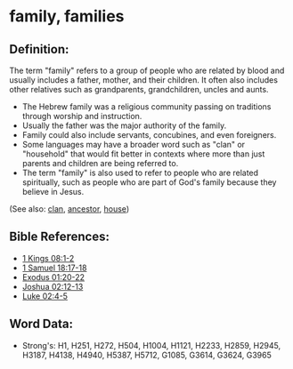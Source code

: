 # family, families #

## Definition: ##

The term "family" refers to a group of people who are related by blood and usually includes a father, mother, and their children. It often also includes other relatives such as grandparents, grandchildren, uncles and aunts.

* The Hebrew family was a religious community passing on traditions through worship and instruction.
* Usually the father was the major authority of the family.
* Family could also include servants, concubines, and even foreigners.
* Some languages may have a broader word such as "clan" or "household" that would fit better in contexts where more than just parents and children are being referred to.
* The term "family" is also used to refer to people who are related spiritually, such as people who are part of God's family because they believe in Jesus.

(See also: [clan](../other/clan.md), [ancestor](../other/father.md), [house](../other/house.md))

## Bible References: ##

* [1 Kings 08:1-2](rc://en/tn/help/1ki/08/01)
* [1 Samuel 18:17-18](rc://en/tn/help/1sa/18/17)
* [Exodus 01:20-22](rc://en/tn/help/exo/01/20)
* [Joshua 02:12-13](rc://en/tn/help/jos/02/12)
* [Luke 02:4-5](rc://en/tn/help/luk/02/04)

## Word Data: ##

* Strong's: H1, H251, H272, H504, H1004, H1121, H2233, H2859, H2945, H3187, H4138, H4940, H5387, H5712, G1085, G3614, G3624, G3965
